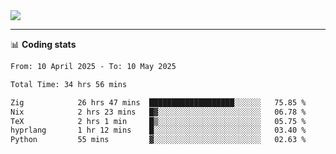 <picture>
  <source
  srcset="https://github-readme-stats.vercel.app/api?username=sant0s12&show_icons=true&theme=dark"
  media="(prefers-color-scheme: dark)"
  />
  <source
  srcset="https://github-readme-stats.vercel.app/api?username=sant0s12&show_icons=true"
  media="(prefers-color-scheme: light)"
  />
  <img src="https://github-readme-stats.vercel.app/api?username=sant0s12&show_icons=true" />
</picture>

---

📊 **Coding stats**

<!--START_SECTION:waka-->

```txt
From: 10 April 2025 - To: 10 May 2025

Total Time: 34 hrs 56 mins

Zig            26 hrs 47 mins  ███████████████████░░░░░░   75.85 %
Nix            2 hrs 23 mins   █▓░░░░░░░░░░░░░░░░░░░░░░░   06.78 %
TeX            2 hrs 1 min     █▒░░░░░░░░░░░░░░░░░░░░░░░   05.75 %
hyprlang       1 hr 12 mins    █░░░░░░░░░░░░░░░░░░░░░░░░   03.40 %
Python         55 mins         ▓░░░░░░░░░░░░░░░░░░░░░░░░   02.63 %
```

<!--END_SECTION:waka-->
